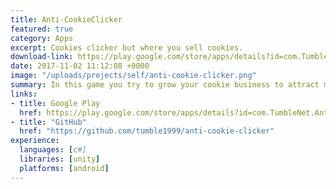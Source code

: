 ```yaml
---
title: Anti-CookieClicker
featured: true
category: Apps
excerpt: Cookies clicker but where you sell cookies.
download-link: https://play.google.com/store/apps/details?id=com.TumbleNet.AntiCookieClicker&hl=en
date: 2017-11-02 11:12:08 +0000
image: "/uploads/projects/self/anti-cookie-clicker.png"
summary: In this game you try to grow your cookie business to attract more customers and maybe even the rich.
links:
- title: Google Play
  href: https://play.google.com/store/apps/details?id=com.TumbleNet.AntiCookieClicker&hl=en
- title: "GitHub"
  href: "https://github.com/tumble1999/anti-cookie-clicker"
experience:  
  languages: [c#]
  libraries: [unity]
  platforms: [android]
---
```


